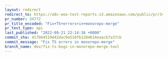 ```yaml
---
layout: redirect
redirect_to: https://a8c-woo-test-reports.s3.amazonaws.com/public/pr/34772/api/index.html
pr_number: 34772
pr_title_encoded: "Fix+TS+errors+in+monorepo-merge"
pr_test_type: api
last_published: "2022-09-21 22:14:16 +0000"
commit_sha: 417b64519d42dac9e516fb1204614eaacb7a37cb
commit_message: "Fix TS errors in monorepo-merge"
branch_name: dev/fix-ts-bugs-in-monorepo-merge-tool
---
```

